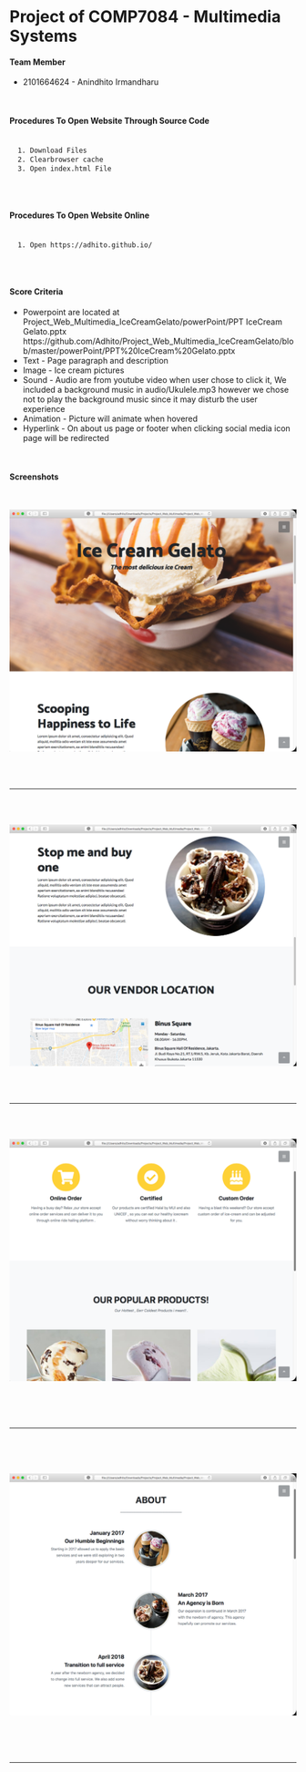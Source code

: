 # Project of COMP7084 - Multimedia Systems

<h4><strong> Team Member </strong></h4>
<ul> 
	<li> 2101664624 -  Anindhito Irmandharu </li>

</ul>


  <br/>
<h4><strong> Procedures To Open Website Through Source Code</strong></h4>

<pre>
  <code>
  1. Download Files
  2. Clearbrowser cache
  3. Open index.html File
  </code>
</pre>

  <br/>
<h4><strong> Procedures To Open Website Online</strong></h4>

<pre>
  <code>
  1. Open https://adhito.github.io/
  </code>
</pre>



<br/>
<h4><strong> Score Criteria </strong></h4>
<ul> 
	<li> Powerpoint are located at Project_Web_Multimedia_IceCreamGelato/powerPoint/PPT IceCream Gelato.pptx 
https://github.com/Adhito/Project_Web_Multimedia_IceCreamGelato/blob/master/powerPoint/PPT%20IceCream%20Gelato.pptx</li>
	<li> Text - Page paragraph and description</li>
  	<li> Image - Ice cream pictures</li>
	<li> Sound - Audio are from youtube video when user chose to click it, We included a background music in audio/Ukulele.mp3 however we chose not to play the background music since it may disturb the user experience</li>
  	<li> Animation - Picture will animate when hovered </li>
	<li> Hyperlink - On about us page or footer when clicking social media icon page will be redirected </li>
</ul>


<br/>
<h4><strong> Screenshots </strong></h4>

<br/>

![Image 1](https://raw.githubusercontent.com/Adhito/Project_Web_Multimedia_IceCreamGelato/master/img/screenshots/Screen%20Shot%202019-05-10%20at%2013.48.34.png)

<br/> <br/>
______________________________________________________________________________________________________________________
<br/> <br/>

![Image 2](https://raw.githubusercontent.com/Adhito/Project_Web_Multimedia_IceCreamGelato/master/img/screenshots/Screen%20Shot%202019-05-10%20at%2013.48.50.png)

<br/> <br/>
______________________________________________________________________________________________________________________
<br/> <br/> 

![Image 3](https://raw.githubusercontent.com/Adhito/Project_Web_Multimedia_IceCreamGelato/master/img/screenshots/Screen%20Shot%202019-05-10%20at%2013.49.07.png)

<br/> <br/> <br/>
______________________________________________________________________________________________________________________
<br/> <br/> <br/>

![Image 4](https://raw.githubusercontent.com/Adhito/Project_Web_Multimedia_IceCreamGelato/master/img/screenshots/Screen%20Shot%202019-05-10%20at%2013.49.17.png)

<br/> <br/> <br/>
______________________________________________________________________________________________________________________
<br/> <br/> <br/>

